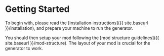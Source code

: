# Getting Started

To begin with, please read the [installation instructions]({{ site.baseurl }}/installation), and prepare your machine to run the generator.

You should then setup your mod following the [mod structure guidelines]({{ site.baseurl }}/mod-structure). The layout of your mod is crucial for the generator to work.